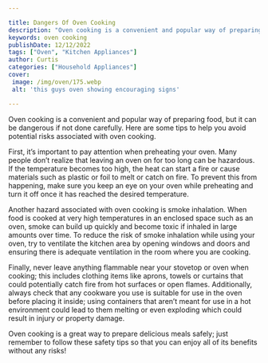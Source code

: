 ```yaml
---

title: Dangers Of Oven Cooking
description: "Oven cooking is a convenient and popular way of preparing food, but it can be dangerous if not done carefully. Here are some tips ...get more detail"
keywords: oven cooking
publishDate: 12/12/2022
tags: ["Oven", "Kitchen Appliances"]
author: Curtis
categories: ["Household Appliances"]
cover: 
 image: /img/oven/175.webp
 alt: 'this guys oven showing encouraging signs'

---
```


Oven cooking is a convenient and popular way of preparing food, but it can be dangerous if not done carefully. Here are some tips to help you avoid potential risks associated with oven cooking.

First, it’s important to pay attention when preheating your oven. Many people don’t realize that leaving an oven on for too long can be hazardous. If the temperature becomes too high, the heat can start a fire or cause materials such as plastic or foil to melt or catch on fire. To prevent this from happening, make sure you keep an eye on your oven while preheating and turn it off once it has reached the desired temperature. 

Another hazard associated with oven cooking is smoke inhalation. When food is cooked at very high temperatures in an enclosed space such as an oven, smoke can build up quickly and become toxic if inhaled in large amounts over time. To reduce the risk of smoke inhalation while using your oven, try to ventilate the kitchen area by opening windows and doors and ensuring there is adequate ventilation in the room where you are cooking. 

Finally, never leave anything flammable near your stovetop or oven when cooking; this includes clothing items like aprons, towels or curtains that could potentially catch fire from hot surfaces or open flames. Additionally, always check that any cookware you use is suitable for use in the oven before placing it inside; using containers that aren’t meant for use in a hot environment could lead to them melting or even exploding which could result in injury or property damage. 

Oven cooking is a great way to prepare delicious meals safely; just remember to follow these safety tips so that you can enjoy all of its benefits without any risks!
